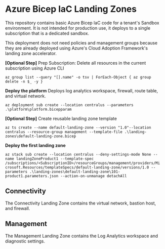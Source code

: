 # Azure Bicep IaC Landing Zones

This repository contains basic Azure Bicep IaC code for a tenant's Sandbox environment. It is not intended for production use, it deploys to a single subscription that is a dedicated sandbox. 

This deployment does not need policies and management groups because they are already deployed using Azure's Cloud Adoption Framework's landing zone accelerator.

**[Optional Step]**
Prep Subscription: Delete all resources in the current subscription using Azure CLI

`az group list --query "[].name" -o tsv | ForEach-Object { az group delete -n $_ -y }`

**Deploy the platform** Deploys log analytics workspace, firewall, route table, and virtual network.

`az deployment sub create --location centralus --parameters .\platform\platform.bicepparam`

**[Optional Step]**
Create reusable landing zone template
 
 `az ts create --name default-landing-zone --version "1.0"--location centralus --resource-group management --template-file .\landing-zones\default-landing-zone.bicep`



**Deploy the first landing zone**

`az stack sub create --location centralus --deny-settings-mode None --name landingZoneProduct1 --template-spec /subscriptions/<SubscriptionID>/resourceGroups/management/providers/Microsoft.Resources/templateSpecs/default-landing-zone/versions/1.0 --parameters .\landing-zones\default-landing-zone\101-product1.parameters.json --action-on-unmanage detachAll`


## Connectivity

The Connectivity Landing Zone contains the virtual network, bastion host, and firewall.

## Management

The Management Landing Zone contains the Log Analytics workspace and diagnostic settings.
